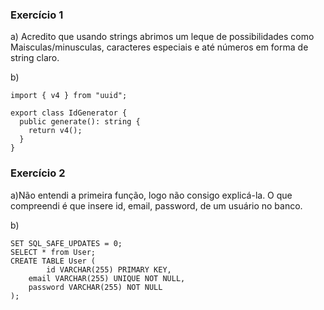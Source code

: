 ### Exercício 1

a) Acredito que usando strings abrimos um leque de possibilidades como Maisculas/minusculas, caracteres especiais e até números em forma de string claro.

b)

```
import { v4 } from "uuid";

export class IdGenerator {
  public generate(): string {
    return v4();
  }
}
```

### Exercício 2

a)Não entendi a primeira função, logo não consigo explicá-la.
O que compreendi é que insere id, email, password, de um usuário no banco.

b)

```
SET SQL_SAFE_UPDATES = 0;
SELECT * from User;
CREATE TABLE User (
		id VARCHAR(255) PRIMARY KEY,
    email VARCHAR(255) UNIQUE NOT NULL,
    password VARCHAR(255) NOT NULL
);
```
